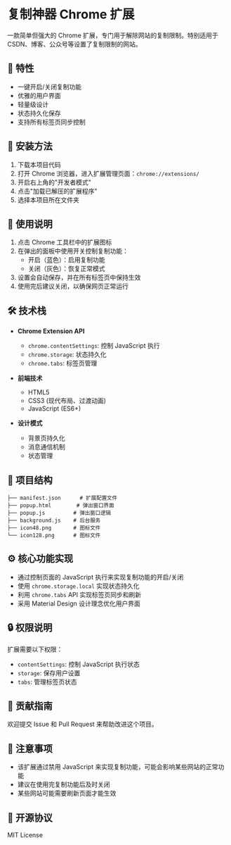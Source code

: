 # 复制神器 Chrome 扩展

一款简单但强大的 Chrome 扩展，专门用于解除网站的复制限制。特别适用于 CSDN、博客、公众号等设置了复制限制的网站。

## 🌟 特性

- 一键开启/关闭复制功能
- 优雅的用户界面
- 轻量级设计
- 状态持久化保存
- 支持所有标签页同步控制

## 🚀 安装方法

1. 下载本项目代码
2. 打开 Chrome 浏览器，进入扩展管理页面：`chrome://extensions/`
3. 开启右上角的"开发者模式"
4. 点击"加载已解压的扩展程序"
5. 选择本项目所在文件夹

## 📖 使用说明

1. 点击 Chrome 工具栏中的扩展图标
2. 在弹出的面板中使用开关控制复制功能：
   - 开启（蓝色）：启用复制功能
   - 关闭（灰色）：恢复正常模式
3. 设置会自动保存，并在所有标签页中保持生效
4. 使用完后建议关闭，以确保网页正常运行

## 🛠 技术栈

- **Chrome Extension API**
  - `chrome.contentSettings`: 控制 JavaScript 执行
  - `chrome.storage`: 状态持久化
  - `chrome.tabs`: 标签页管理

- **前端技术**
  - HTML5
  - CSS3 (现代布局、过渡动画)
  - JavaScript (ES6+)

- **设计模式**
  - 背景页持久化
  - 消息通信机制
  - 状态管理

## 📁 项目结构

```
├── manifest.json      # 扩展配置文件
├── popup.html        # 弹出窗口界面
├── popup.js         # 弹出窗口逻辑
├── background.js    # 后台服务
├── icon48.png       # 图标文件
└── icon128.png      # 图标文件
```

## ⚙️ 核心功能实现

- 通过控制页面的 JavaScript 执行来实现复制功能的开启/关闭
- 使用 `chrome.storage.local` 实现状态持久化
- 利用 `chrome.tabs` API 实现标签页同步和刷新
- 采用 Material Design 设计理念优化用户界面

## 🔒 权限说明

扩展需要以下权限：
- `contentSettings`: 控制 JavaScript 执行状态
- `storage`: 保存用户设置
- `tabs`: 管理标签页状态

## 🤝 贡献指南

欢迎提交 Issue 和 Pull Request 来帮助改进这个项目。

## 📝 注意事项

- 该扩展通过禁用 JavaScript 来实现复制功能，可能会影响某些网站的正常功能
- 建议在使用完复制功能后及时关闭
- 某些网站可能需要刷新页面才能生效

## 📄 开源协议

MIT License
